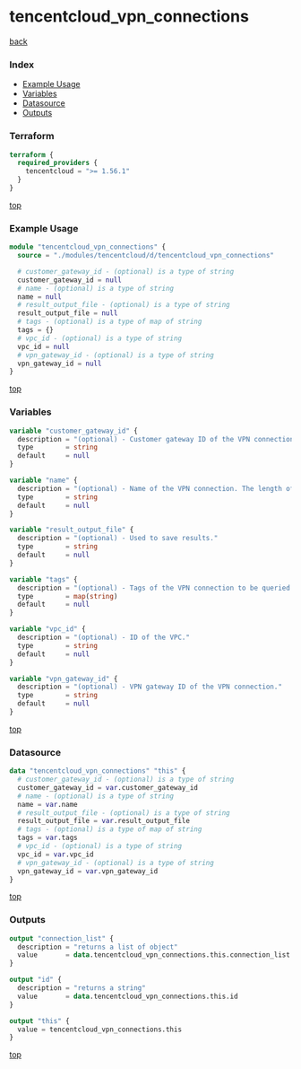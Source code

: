 # tencentcloud_vpn_connections

[back](../tencentcloud.md)

### Index

- [Example Usage](#example-usage)
- [Variables](#variables)
- [Datasource](#datasource)
- [Outputs](#outputs)

### Terraform

```terraform
terraform {
  required_providers {
    tencentcloud = ">= 1.56.1"
  }
}
```

[top](#index)

### Example Usage

```terraform
module "tencentcloud_vpn_connections" {
  source = "./modules/tencentcloud/d/tencentcloud_vpn_connections"

  # customer_gateway_id - (optional) is a type of string
  customer_gateway_id = null
  # name - (optional) is a type of string
  name = null
  # result_output_file - (optional) is a type of string
  result_output_file = null
  # tags - (optional) is a type of map of string
  tags = {}
  # vpc_id - (optional) is a type of string
  vpc_id = null
  # vpn_gateway_id - (optional) is a type of string
  vpn_gateway_id = null
}
```

[top](#index)

### Variables

```terraform
variable "customer_gateway_id" {
  description = "(optional) - Customer gateway ID of the VPN connection."
  type        = string
  default     = null
}

variable "name" {
  description = "(optional) - Name of the VPN connection. The length of character is limited to 1-60."
  type        = string
  default     = null
}

variable "result_output_file" {
  description = "(optional) - Used to save results."
  type        = string
  default     = null
}

variable "tags" {
  description = "(optional) - Tags of the VPN connection to be queried."
  type        = map(string)
  default     = null
}

variable "vpc_id" {
  description = "(optional) - ID of the VPC."
  type        = string
  default     = null
}

variable "vpn_gateway_id" {
  description = "(optional) - VPN gateway ID of the VPN connection."
  type        = string
  default     = null
}
```

[top](#index)

### Datasource

```terraform
data "tencentcloud_vpn_connections" "this" {
  # customer_gateway_id - (optional) is a type of string
  customer_gateway_id = var.customer_gateway_id
  # name - (optional) is a type of string
  name = var.name
  # result_output_file - (optional) is a type of string
  result_output_file = var.result_output_file
  # tags - (optional) is a type of map of string
  tags = var.tags
  # vpc_id - (optional) is a type of string
  vpc_id = var.vpc_id
  # vpn_gateway_id - (optional) is a type of string
  vpn_gateway_id = var.vpn_gateway_id
}
```

[top](#index)

### Outputs

```terraform
output "connection_list" {
  description = "returns a list of object"
  value       = data.tencentcloud_vpn_connections.this.connection_list
}

output "id" {
  description = "returns a string"
  value       = data.tencentcloud_vpn_connections.this.id
}

output "this" {
  value = tencentcloud_vpn_connections.this
}
```

[top](#index)